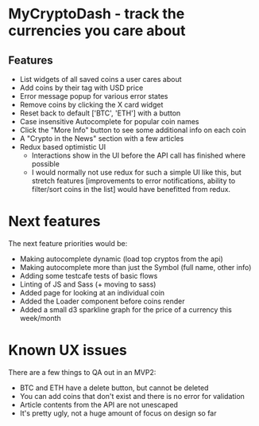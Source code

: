 # MyCryptoDash - track the currencies you care about

## Features

- List widgets of all saved coins a user cares about
- Add coins by their tag with USD price
- Error message popup for various error states
- Remove coins by clicking the X card widget
- Reset back to default ['BTC', 'ETH'] with a button
- Case insensitive Autocomplete for popular coin names
- Click the "More Info" button to see some additional info on each coin
- A "Crypto in the News" section with a few articles
- Redux based optimistic UI
  - Interactions show in the UI before the API call has finished where possible
  - I would normally not use redux for such a simple UI like this, but stretch features [improvements to error notifications, ability to filter/sort coins in the list] would have benefitted from redux.

# Next features

The next feature priorities would be:

- Making autocomplete dynamic (load top cryptos from the api)
- Making autocomplete more than just the Symbol (full name, other info)
- Adding some testcafe tests of basic flows
- Linting of JS and Sass (+ moving to sass)
- Added page for looking at an individual coin
- Added the Loader component before coins render
- Added a small d3 sparkline graph for the price of a currency this week/month

# Known UX issues

There are a few things to QA out in an MVP2:

- BTC and ETH have a delete button, but cannot be deleted
- You can add coins that don't exist and there is no error for validation
- Article contents from the API are not unescaped
- It's pretty ugly, not a huge amount of focus on design so far